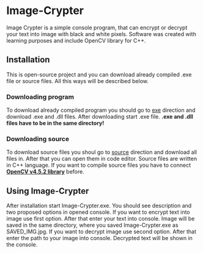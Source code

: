 # Image-Crypter
Image Crypter is a simple console program, that can encrypt or decrypt your text into image with black and white pixels.
Software was created with learning purposes and include OpenCV library for C++.

## Installation
This is open-source project and you can download already compiled .exe file or source files. All this ways will be described below.

### Downloading program
To download already compiled program you should go to [exe]() direction and download .exe and .dll files. After downloading start .exe file. **.exe and .dll files have to be in the same directory!**

### Downloading source
To download source files you shoul go to [source]() direction and download all files in. After that you can open them in code editor. Source files are written in C++ language. If you want to compile source files you have to connect [**OpenCV v4.5.2 library**](https://opencv.org/) before.

## Using Image-Crypter
After installation start Image-Crypter.exe. You should see description and two proposed options in opened console. 
If you want to encrypt text into image use first option. After that enter your text into console. Image will be saved in the same directory, where you saved Image-Crypter.exe as SAVED_IMG.jpg.
If you want to decrypt image use second option. After that enter the path to your image into console. Decrypted text will be shown in the console.
